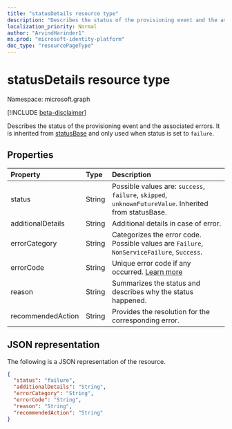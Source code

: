 ```yaml
---
title: "statusDetails resource type"
description: "Describes the status of the provisioning event and the associated errors."
localization_priority: Normal
author: "ArvindHarinder1"
ms.prod: "microsoft-identity-platform"
doc_type: "resourcePageType"
---
```


# statusDetails resource type

Namespace: microsoft.graph

[!INCLUDE [beta-disclaimer](../../includes/beta-disclaimer.md)]

Describes the status of the provisioning event and the associated errors. It is inherited from [statusBase](/graph/api/resources/statusbase) and only used when status is set to `failure`.  

## Properties

| Property     | Type        | Description |
|:-------------|:------------|:------------|
|status|String|Possible values are: `success`, `failure`, `skipped`, `unknownFutureValue`. Inherited from statusBase.|
|additionalDetails|String|Additional details in case of error.|
|errorCategory|String|Categorizes the error code. Possible values are `Failure`, `NonServiceFailure`, `Success`.|
|errorCode|String|Unique error code if any occurred. [Learn more](https://docs.microsoft.com/azure/active-directory/reports-monitoring/concept-provisioning-logs#error-codes)|
|reason|String|Summarizes the status and describes why the status happened.|
|recommendedAction|String|Provides the resolution for the corresponding error.|

## JSON representation

The following is a JSON representation of the resource.

<!-- {
  "blockType": "resource",
  "optionalProperties": [

  ],
  "@odata.type": "microsoft.graph.statusDetails",
  "baseType": "microsoft.graph.statusBase"
}-->

```json
{
  "status": "failure",
  "additionalDetails": "String",
  "errorCategory": "String",
  "errorCode": "String",
  "reason": "String",
  "recommendedAction": "String"
}
```

<!-- uuid: 16cd6b66-4b1a-43a1-adaf-3a886856ed98
2019-02-04 14:57:30 UTC -->
<!-- {
  "type": "#page.annotation",
  "description": "statusDetails resource",
  "keywords": "",
  "section": "documentation",
  "tocPath": ""
}-->


